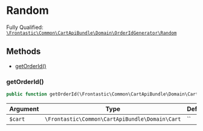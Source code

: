 #  Random

Fully Qualified: [`\Frontastic\Common\CartApiBundle\Domain\OrderIdGenerator\Random`](../../../../../src/php/CartApiBundle/Domain/OrderIdGenerator/Random.php)




## Methods

* [getOrderId()](#getOrderId)


### getOrderId()


```php
public function getOrderId(\Frontastic\Common\CartApiBundle\Domain\Cart cart): string
```






Argument|Type|Default|Description
--------|----|-------|-----------
`$cart`|`\Frontastic\Common\CartApiBundle\Domain\Cart`|``|

